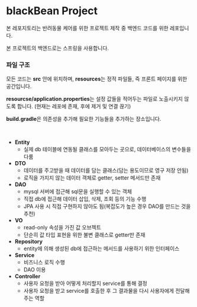 # blackBean Project

본 레포지토리는 반려동물 케어를 위한 프로젝트 제작 중 백엔드 코드를 위한 레포입니다.

본 프로젝트의 백엔드로는 스프링을 사용합니다.

### 파일 구조

모든 코드는 **src** 안에 위치하며, **resources**는 정적 파일들, 즉 프론트 페이지를 위한 공간입니다.

**resourcse/application.properties**는 설정 값들을 적어두는 파일로 노출시키지 않도록 합니다. (현재는 레포에 존재, 후에 제거 및 연결 끊기)

**build.gradle**은 의존성을 추가해 필요한 기능들을 추가하는 장소입니다.

<br>

- **Entity**
    - 실제 db 테이블에 연동될 클래스를 모아두는 곳으로, 데이터베이스의 변수들을 다룸
- **DTO**
    - 데이터를 주고받을 때 데이터를 담는 클래스(담는 용도이므로 영구 저장 안됨)
    - 로직을 가지지 않는 데이터 객체로 getter, setter 메서드만 존재
- **DAO**
    - mysql 서버에 접근해 sql문을 실행할 수 있는 객체
    - 직접 db에 접근해 데이터 삽입, 삭제, 조회 등의 기능 수행
    - JPA 사용 시 직접 구현하지 않아도 됨(복잡도가 높은 경우 DAO를 만드는 것을 추천)
- **VO**
    - read-only 속성을 가진 값 오브젝트
    - 단순히 값 타입 표현을 위한 불변 클래스로 getter만 존재
- **Repository**
    - entity에 의해 생성된 db에 접근하는 메서드를 사용하기 위한 인터페이스
- **Service**
    - 비즈니스 로직 수행
    - DAO 이용
- **Controller**
    - 사용자 요청을 받아 어떻게 처리할지 service를 통해 결정
    - 사용자 요청을 받고 service를 호출한 후 그 결과물을 다시 사용자에게 전달해주는 역할
